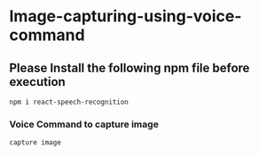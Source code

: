 # Image-capturing-using-voice-command

## Please Install the following npm file before execution
```npm i react-speech-recognition```

### Voice Command to capture image
``capture image``


